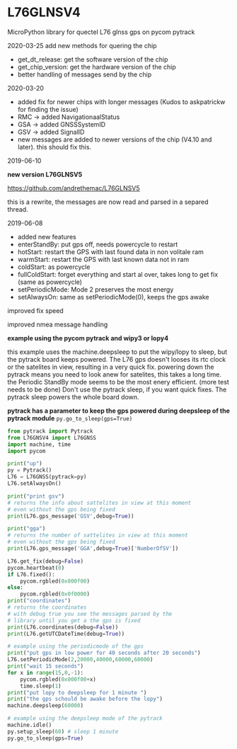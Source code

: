 # L76GLNSV4
MicroPython library for quectel L76 glnss gps on pycom pytrack

2020-03-25 add new methods for quering the chip
* get_dt_release: get the software version of the chip
* get_chip_version: get the hardware version of the chip
* better handling of messages send by the chip

2020-03-20 
* added fix for newer chips with longer messages (Kudos to askpatrickw for finding the issue)
* RMC -> added NavigationaalStatus
* GSA -> added GNSSSystemID
* GSV -> added SignalID
* new messages are added to newer versions of the chip (V4.10 and later). this should fix this.

2019-06-10

**new version L76GLNSV5**

https://github.com/andrethemac/L76GLNSV5

this is a rewrite, the messages are now read and parsed in a separed thread.


2019-06-08
* added new features
* enterStandBy: put gps off, needs powercycle to restart
* hotStart: restart the GPS with last found data in non volitale ram
* warmStart: restart the GPS with last known data not in ram
* coldStart: as powercycle
* fullColdStart: forget everything and start al over, takes long to get fix (same as powercycle)
* setPeriodicMode: Mode 2 preserves the most energy
* setAlwaysOn: same as setPeriodicMode(0), keeps the gps awake


improved fix speed

improved nmea message handling


**example using the pycom pytrack and wipy3 or lopy4**

this example uses the machine.deepsleep to put the wipy/lopy to sleep, but the pytrack board keeps powered.
The L76 gps doesn't looses its rtc clock or the satelites in view, resulting in a very quick fix.
powering down the pytrack means you need to look anew for satelites, this takes a long time.
the Periodic StandBy mode seems to be the most enery efficient. (more test needs to be done)
Don't use the pytrack sleep, if you want quick fixes. The pytrack sleep powers the whole board down.

**pytrack has a parameter to keep the gps powered during deepsleep of the pytrack module**
```py.go_to_sleep(gps=True)```


```python
from pytrack import Pytrack
from L76GNSV4 import L76GNSS
import machine, time
import pycom

print("up")
py = Pytrack()
L76 = L76GNSS(pytrack=py)
L76.setAlwaysOn()

print("print gsv")
# returns the info about sattelites in view at this moment
# even without the gps being fixed
print(L76.gps_message('GSV',debug=True))

print("gga")
# returns the number of sattelites in view at this moment
# even without the gps being fixed
print(L76.gps_message('GGA',debug=True)['NumberOfSV'])

L76.get_fix(debug=False)
pycom.heartbeat(0)
if L76.fixed():
    pycom.rgbled(0x000f00)
else:
    pycom.rgbled(0x0f0000)
print("coordinates")
# returns the coordinates
# with debug true you see the messages parsed by the
# library until you get a the gps is fixed
print(L76.coordinates(debug=False))
print(L76.getUTCDateTime(debug=True))

# example using the periodicmode of the gps
print("put gps in low power for 40 seconds after 20 seconds")
L76.setPeriodicMode(2,20000,40000,60000,60000)
print("wait 15 seconds")
for x in range(15,0,-1):
    pycom.rgbled(0x000f00+x)
    time.sleep(1)
print("put lopy to deepsleep for 1 minute ")
print("the gps schould be awake before the lopy")
machine.deepsleep(60000)

# example using the deepsleep mode of the pytrack
machine.idle()
py.setup_sleep(60) # sleep 1 minute
py.go_to_sleep(gps=True)

```

